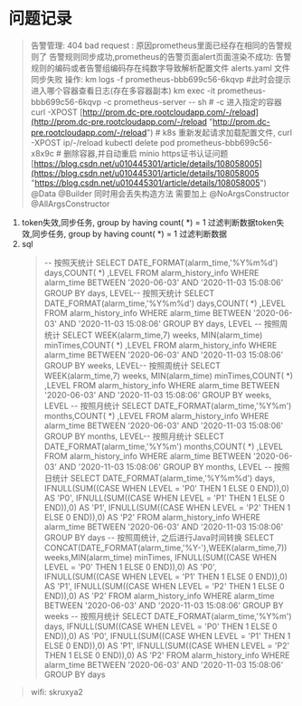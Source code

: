 # 问题记录

> 告警管理:
> 404 bad request : 原因prometheus里面已经存在相同的告警规则了
> 告警规则同步成功,prometheus的告警页面alert页面渲染不成功:  告警规则的编码或者告警组编码存在纯数字导致解析配置文件 alerts.yaml 文件同步失败
> 操作:
> km logs -f prometheus-bbb699c56-6kqvp  #此时会提示进入哪个容器查看日志(存在多容器副本)
> km exec -it prometheus-bbb699c56-6kqvp -c prometheus-server -- sh  # -c 进入指定的容器
> curl -XPOST [http://prom.dc-pre.rootcloudapp.com/-/reload](http://prom.dc-pre.rootcloudapp.com/-/reload "http://prom.dc-pre.rootcloudapp.com/-/reload")  # k8s 重新发起请求加载配置文件, curl -XPOST ip/-/reload
> kubectl delete pod prometheus-bbb699c56-x8x9c # 删除容器,并自动重启
> minio https证书认证问题
> [https://blog.csdn.net/u010445301/article/details/108058005](https://blog.csdn.net/u010445301/article/details/108058005 "https://blog.csdn.net/u010445301/article/details/108058005")
> @Data
> @Builder
> 同时用会丢失构造方法
> 需要加上
> @NoArgsConstructor
> @AllArgsConstructor

1.  token失效,同步任务, group by having count( \*) = 1 过滤判断数据token失效,同步任务, group by having count( \*) = 1 过滤判断数据
2.  sql
    > \-- 按照天统计
    > SELECT DATE\_FORMAT(alarm\_time,'%Y%m%d') days,COUNT( \*) ,LEVEL FROM alarm\_history\_info WHERE alarm\_time BETWEEN '2020-06-03' AND '2020-11-03 15:08:06'
    > GROUP BY days, LEVEL-- 按照天统计
    > SELECT DATE\_FORMAT(alarm\_time,'%Y%m%d') days,COUNT( \*) ,LEVEL FROM alarm\_history\_info WHERE alarm\_time BETWEEN '2020-06-03' AND '2020-11-03 15:08:06'
    > GROUP BY days, LEVEL
    > \-- 按照周统计
    > SELECT WEEK(alarm\_time,7) weeks, MIN(alarm\_time) minTimes,COUNT( \*) ,LEVEL FROM alarm\_history\_info WHERE alarm\_time BETWEEN '2020-06-03' AND '2020-11-03 15:08:06'
    > GROUP BY weeks, LEVEL-- 按照周统计
    > SELECT WEEK(alarm\_time,7) weeks, MIN(alarm\_time) minTimes,COUNT( \*) ,LEVEL FROM alarm\_history\_info WHERE alarm\_time BETWEEN '2020-06-03' AND '2020-11-03 15:08:06'
    > GROUP BY weeks, LEVEL
    > \-- 按照月统计
    > SELECT DATE\_FORMAT(alarm\_time,'%Y%m') months,COUNT( \*) ,LEVEL FROM alarm\_history\_info WHERE alarm\_time BETWEEN '2020-06-03' AND '2020-11-03 15:08:06'
    > GROUP BY months, LEVEL-- 按照月统计
    > SELECT DATE\_FORMAT(alarm\_time,'%Y%m') months,COUNT( \*) ,LEVEL FROM alarm\_history\_info WHERE alarm\_time BETWEEN '2020-06-03' AND '2020-11-03 15:08:06'
    > GROUP BY months, LEVEL
    > \-- 按照日统计
    > SELECT DATE\_FORMAT(alarm\_time,'%Y%m%d') days,
    > IFNULL(SUM((CASE WHEN LEVEL = 'P0' THEN 1 ELSE 0 END)),0) AS 'P0',
    > IFNULL(SUM((CASE WHEN LEVEL = 'P1' THEN 1 ELSE 0 END)),0) AS 'P1',
    > IFNULL(SUM((CASE WHEN LEVEL = 'P2' THEN 1 ELSE 0 END)),0) AS 'P2'
    > FROM alarm\_history\_info WHERE alarm\_time BETWEEN '2020-06-03' AND '2020-11-03 15:08:06'
    > GROUP BY days
    > \-- 按照周统计, 之后进行Java时间转换
    > SELECT CONCAT(DATE\_FORMAT(alarm\_time,'%Y-'),WEEK(alarm\_time,7))  weeks,MIN(alarm\_time) minTimes,
    > IFNULL(SUM((CASE WHEN LEVEL = 'P0' THEN 1 ELSE 0 END)),0) AS 'P0',
    > IFNULL(SUM((CASE WHEN LEVEL = 'P1' THEN 1 ELSE 0 END)),0) AS 'P1',
    > IFNULL(SUM((CASE WHEN LEVEL = 'P2' THEN 1 ELSE 0 END)),0) AS 'P2'
    > FROM alarm\_history\_info WHERE alarm\_time BETWEEN '2020-06-03' AND '2020-11-03 15:08:06'
    > GROUP BY weeks
    > \-- 按照月统计
    > SELECT DATE\_FORMAT(alarm\_time,'%Y%m') days,
    > IFNULL(SUM((CASE WHEN LEVEL = 'P0' THEN 1 ELSE 0 END)),0) AS 'P0',
    > IFNULL(SUM((CASE WHEN LEVEL = 'P1' THEN 1 ELSE 0 END)),0) AS 'P1',
    > IFNULL(SUM((CASE WHEN LEVEL = 'P2' THEN 1 ELSE 0 END)),0) AS 'P2'
    > FROM alarm\_history\_info WHERE alarm\_time BETWEEN '2020-06-03' AND '2020-11-03 15:08:06'
    > GROUP BY days

> wifi: skruxya2
